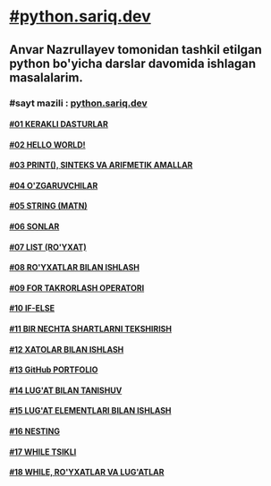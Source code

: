 [<h1>**#python.sariq.dev**</h1>](https://python.sariq.dev/)

**<h2>Anvar Nazrullayev tomonidan tashkil etilgan python bo'yicha darslar davomida ishlagan masalalarim.</h2>**

**<h3>#sayt mazili : [python.sariq.dev](https://python.sariq.dev/) </h3>**


 [<h4>**#01 KERAKLI DASTURLAR**</h4>](https://python.sariq.dev/ilk-qadamlar/01-software)

 [<h4>**#02 HELLO WORLD!**</h4>](https://python.sariq.dev/ilk-qadamlar/hello-world)

 [<h4>**#03 PRINT(), SINTEKS VA ARIFMETIK AMALLAR**</h4>](https://python.sariq.dev/ilk-qadamlar/03-print)

 [<h4>**#04 O'ZGARUVCHILAR**</h4>](https://python.sariq.dev/ozgaruvchilar-va-malumot-turlari/04-variables) 

 [<h4>**#05 STRING (MATN)**</h4>](https://python.sariq.dev/ozgaruvchilar-va-malumot-turlari/05-string)

 [<h4>**#06 SONLAR**</h4>](https://python.sariq.dev/ozgaruvchilar-va-malumot-turlari/06-sonlar)

 [<h4>**#07 LIST (RO'YXAT)**</h4>](https://python.sariq.dev/ozgaruvchilar-va-malumot-turlari/07-lists)

 [<h4>**#08 RO'YXATLAR BILAN ISHLASH**</h4>](https://python.sariq.dev/ozgaruvchilar-va-malumot-turlari/08-list-tuple)

 [<h4>**#09 FOR TAKRORLASH OPERATORI**</h4>](https://python.sariq.dev/ozgaruvchilar-va-malumot-turlari/09-for-loop)

 [<h4>**#10 IF-ELSE**</h4>](https://python.sariq.dev/shartlar/10-if-else)

 [<h4>**#11 BIR NECHTA SHARTLARNI TEKSHIRISH**</h4>](https://python.sariq.dev/shartlar/11-if-elif-else)

 [<h4>**#12 XATOLAR BILAN ISHLASH**</h4>](https://python.sariq.dev/lirik-chekinish-1/12-xatolar)

 [<h4>**#13 GitHub PORTFOLIO**</h4>](https://python.sariq.dev/lirik-chekinish-1/13-github)

 [<h4>**#14 LUG'AT BILAN TANISHUV**</h4>](https://python.sariq.dev/dictionary/14-dictionary)

 [<h4>**#15 LUG'AT ELEMENTLARI BILAN ISHLASH**</h4>](https://python.sariq.dev/dictionary/15-dictionary-sets)

 [<h4>**#16 NESTING**</h4>](https://python.sariq.dev/dictionary/16-nesting)
 
 [<h4>**#17 WHILE TSIKLI**</h4>](https://python.sariq.dev/while/17-while-loop)
 
 [<h4>**#18 WHILE, RO'YXATLAR VA LUG'ATLAR**</h4>](https://python.sariq.dev/while/18-while-lists)

